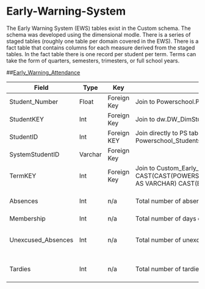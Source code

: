 # Early-Warning-System
The Early Warning System (EWS) tables exist in the Custom schema. The schema was developed using the dimensional modle. There is a series of staged tables (roughly one table per domain covered in the EWS). There is a fact table that contains columns for each measure derived from the staged tables. In the fact table there is one record per student per term. Terms can take the form of quarters, semesters, trimesters, or full school years.

##[Early_Warning_Attendance](https://github.com/LarryKDC/Early-Warning-System/blob/master/Early_Warning_Attendance.sql)

Field | Type | Key | Description | Notes
-----|----|---|-----------|-----
Student_Number | Float | Foreign Key | Join to Powerschool.Powerschool_Students | 
StudentKEY | Int | Foreign Key | Join to dw.DW_DimStudent |
StudentID | Int | Foreign KEY | Join directly to PS tables with student data with using Powerschool_Students as intermediary |
SystemStudentID | Varchar | Foreign Key |  |
TermKEY | Int | Foreign Key | Join to Custom_Early_Warning_Terms; CAST(CAST(POWERSCHOOL.POWERSCHOOL_TERMS.ID AS VARCHAR) CAST(E.SCHOOLID AS VARCHAR) AS INT) | E is the alias for a table is the a union of Powerschool.Powerschool_Students and Powerschool.Powerschool_Reenrollments
Absences | Int | n/a | Total number of absences in a given term; | CASE WHEN POWERSCHOOL.POWERSCHOOL_ATTENDANCE_CODE.PRESENCE_STATUS_CD = 'Absent' THEN 1 ELSE 0 END
Membership | Int | n/a | Total number of days enrolled in a given term |
Unexcused_Absences | Int | n/a | Total number of unexcused absences in a term;| CASE WHEN POWERSCHOOL.POWERSCHOOL_ATTENDANCE_CODE.DESCRIPTION IN ('Absent','Medical Unexcused','Tardy Absent','Released Early Absent') THEN 1 ELSE 0 END |
Tardies | Int | n/a | Total number of tardies in a term;| CASE WHEN POWERSCHOOL.POWERSCHOOL_ATTENDANCE_CODE.DESCRIPTION IN ('Tardy','Tardy Excused','Tardy Released Early') THEN 1 ELSE 0 END
